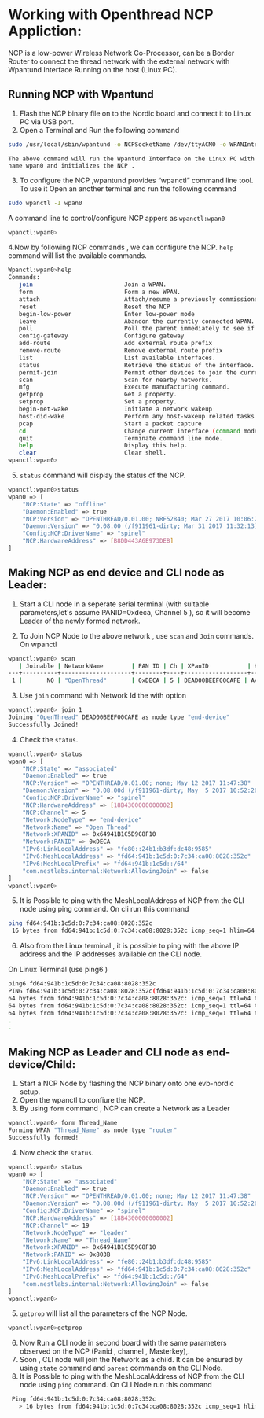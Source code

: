 # Working with Openthread NCP Appliction:
NCP is a low-power Wireless Network Co-Processor, can be a Border Router to connect the thread network with the external network with Wpantund Interface Running on the host (Linux PC).

## Running NCP with Wpantund
1. Flash the NCP binary file on to the Nordic board and connect it to Linux PC via USB port.
2. Open a Terminal and Run the following command
```bash
sudo /usr/local/sbin/wpantund -o NCPSocketName /dev/ttyACM0 -o WPANInterfaceName wpan0
```
    The above command will run the Wpantund Interface on the Linux PC with name wpan0 and initializes the NCP .
3. To configure the NCP ,wpantund provides “wpanctl” command line tool. To use it Open an another terminal and run the following command
```bash
sudo wpanctl -I wpan0
```
A command line to control/configure NCP appers as  `wpanctl:wpan0`
```bash
wpanctl:wpan0> 
```
4.Now by following NCP commands , we can configure the NCP.  `help` command will list the available commands.
```bash
Wpanctl:wpan0>help 
Commands: 
   join                          Join a WPAN. 
   form                          Form a new WPAN. 
   attach                        Attach/resume a previously commissioned network 
   reset                      	 Reset the NCP 
   begin-low-power   	         Enter low-power mode 
   leave                      	 Abandon the currently connected WPAN. 
   poll                          Poll the parent immediately to see if there is IP traffic 
   config-gateway                Configure gateway 
   add-route                     Add external route prefix 
   remove-route                  Remove external route prefix 
   list                       	 List available interfaces. 
   status                        Retrieve the status of the interface. 
   permit-join                   Permit other devices to join the current network. 
   scan                          Scan for nearby networks. 
   mfg                           Execute manufacturing command. 
   getprop                       Get a property. 
   setprop                       Set a property. 
   begin-net-wake                Initiate a network wakeup 
   host-did-wake                 Perform any host-wakeup related tasks 
   pcap                          Start a packet capture 
   cd                            Change current interface (command mode) 
   quit                          Terminate command line mode. 
   help                          Display this help. 
   clear                         Clear shell. 
wpanctl:wpan0>
```
5. `status` command will display the status of the NCP.
```bash
wpanctl:wpan0>status 
wpan0 => [ 
	"NCP:State" => "offline" 
	"Daemon:Enabled" => true 
	"NCP:Version" => "OPENTHREAD/0.01.00; NRF52840; Mar 27 2017 10:06:23" 
	"Daemon:Version" => "0.08.00 (/f911961-dirty; Mar 31 2017 11:32:13)" 
	"Config:NCP:DriverName" => "spinel" 
	"NCP:HardwareAddress" => [B8DD443A6E973DEB] 
]
```
## Making NCP as end device and CLI node as Leader:
1. Start a CLI node in a seperate serial terminal (with suitable parameters,let's assume PANID=0xdeca, Channel 5 ), so it will become Leader of the newly formed network.

2. To Join NCP Node to the above network , use `scan` and `Join` commands. On wpanctl
```bash
wpanctl:wpan0> scan 
   | Joinable | NetworkName        | PAN ID | Ch | XPanID           | HWAddr           | RSSI 
---+----------+--------------------+--------+----+------------------+------------------+------ 
 1 |       NO | "OpenThread"       | 0xDECA | 5 | DEAD00BEEF00CAFE | AA9D0AFEC741A253 |  -67 
```
3. Use `join` command with Network Id the with option 
```bash
wpanctl:wpan0> join 1 
Joining "OpenThread" DEAD00BEEF00CAFE as node type "end-device" 
Successfully Joined!
```
4. Check the `status`.
```bash
wpanctl:wpan0> status 
wpan0 => [ 
	"NCP:State" => "associated" 
	"Daemon:Enabled" => true 
	"NCP:Version" => "OPENTHREAD/0.01.00; none; May 12 2017 11:47:38" 
	"Daemon:Version" => "0.08.00d (/f911961-dirty; May  5 2017 10:52:26)" 
	"Config:NCP:DriverName" => "spinel" 
	"NCP:HardwareAddress" => [18B4300000000002] 
	"NCP:Channel" => 5 
	"Network:NodeType" => "end-device" 
	"Network:Name" => "Open Thread" 
	"Network:XPANID" => 0x64941B1C5D9C8F10 
	"Network:PANID" => 0xDECA 
	"IPv6:LinkLocalAddress" => "fe80::24b1:b3df:dc48:9585" 
	"IPv6:MeshLocalAddress" => "fd64:941b:1c5d:0:7c34:ca08:8028:352c" 
	"IPv6:MeshLocalPrefix" => "fd64:941b:1c5d::/64" 
	"com.nestlabs.internal:Network:AllowingJoin" => false 
] 
wpanctl:wpan0>
```
5. It is Possible to ping with the MeshLocalAddress of NCP from the CLI node using ping command.
On cli run this command
```bash
ping fd64:941b:1c5d:0:7c34:ca08:8028:352c
 16 bytes from fd64:941b:1c5d:0:7c34:ca08:8028:352c icmp_seq=1 hlim=64 time=121ms
```
6. Also from the Linux terminal , it is possible to ping with the above IP address and the IP addresses available on the CLI node.

On Linux Terminal (use ping6 )
```bash
ping6 fd64:941b:1c5d:0:7c34:ca08:8028:352c
PING fd64:941b:1c5d:0:7c34:ca08:8028:352c(fd64:941b:1c5d:0:7c34:ca08:8028:352c) 56 data bytes 
64 bytes from fd64:941b:1c5d:0:7c34:ca08:8028:352c: icmp_seq=1 ttl=64 time=0.015 ms
64 bytes from fd64:941b:1c5d:0:7c34:ca08:8028:352c: icmp_seq=1 ttl=64 time=0.015 ms
64 bytes from fd64:941b:1c5d:0:7c34:ca08:8028:352c: icmp_seq=1 ttl=64 time=0.015 ms
.
.
```
## Making NCP as Leader  and CLI node as end-device/Child:
1. Start a NCP Node by flashing the NCP binary onto one evb-nordic setup.
2. Open the wpanctl to confiure the NCP.
3. By using `form` command , NCP can create a Network as a Leader
```bash
wpanctl:wpan0> form Thread_Name
Forming WPAN "Thread_Name" as node type "router" 
Successfully formed! 
```
4. Now check the `status`.
```bash
wpanctl:wpan0> status 
wpan0 => [ 
	"NCP:State" => "associated" 
	"Daemon:Enabled" => true 
	"NCP:Version" => "OPENTHREAD/0.01.00; none; May 12 2017 11:47:38" 
	"Daemon:Version" => "0.08.00d (/f911961-dirty; May  5 2017 10:52:26)" 
	"Config:NCP:DriverName" => "spinel" 
	"NCP:HardwareAddress" => [18B4300000000002] 
	"NCP:Channel" => 19 
	"Network:NodeType" => "leader" 
	"Network:Name" => "Thread_Name" 
	"Network:XPANID" => 0x64941B1C5D9C8F10 
	"Network:PANID" => 0x803B 
	"IPv6:LinkLocalAddress" => "fe80::24b1:b3df:dc48:9585" 
	"IPv6:MeshLocalAddress" => "fd64:941b:1c5d:0:7c34:ca08:8028:352c" 
	"IPv6:MeshLocalPrefix" => "fd64:941b:1c5d::/64" 
	"com.nestlabs.internal:Network:AllowingJoin" => false 
] 
wpanctl:wpan0>
```
5. `getprop` will list all the parameters of the NCP Node.
```bash
wpanctl:wpan0>getprop
```
6. Now Run a CLI node in second board with the same parameters observed on the NCP (Panid , channel , Masterkey),.
7. Soon , CLI node will join the Network as a child. It can be ensured by using `state` command and `parent` commands on the CLI Node.
8. It is Possible to ping with the MeshLocalAddress of NCP from the CLI node using `ping` command.
 On CLI Node  run this command

```bash
 Ping fd64:941b:1c5d:0:7c34:ca08:8028:352c
   > 16 bytes from fd64:941b:1c5d:0:7c34:ca08:8028:352c icmp_seq=1 hlim=64 time=121ms
```
